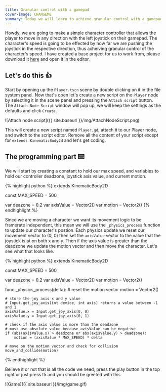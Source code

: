 ```yaml
---
title: Granular control with a gamepad
cover-image: CHANGEME
summary: Today we will learn to achieve granular control with a gamepad joystick in Godot by creating a very simple character controller to showcase it.
---
```


Howdy, we are going to make a simple character controller that allows the player to move in any direction with the left joystick on their gamepad. The character's speed is going to be effected by how far we are pushing the joystick in the respective direction, thus acheiving granular control of the character's speed. I have created a base project for us to work from, please download it [here](https://mega.nz/#!wdkh1A6T!iGDsntH7I8MWSiCdYgq2TpZj1lqX9c8SRzv-85Yma4k) and open it in the editor.

## Let's do this 👍 ##
Start by opening up the `Player.tscn` scene by double clicking on it in the file system panel. Now that's open let's create a new script on the `Player` node by selecting it in the scene panel and pressing the `Attach script` button. The `Attach Node Script` window will pop up, we will keep the settings as the defaults and click `Create`.

![Attach node script]({{ site.baseurl }}/img/AttachNodeScript.png)

This will create a new script named `Player.gd`, attach it to our Player node, and switch to the script editor. Remove all the content of your script except for `extends KinematicBody2d` and let's get coding.

## The programming part ⌨️ ##
We will start by creating a constant to hold our max speed, and variables to hold our controller deadzone, joystick axis value, and current motion.

{% highlight python %}
extends KinematicBody2D

const MAX_SPEED = 500

var deazone = 0.2
var axisValue = Vector2()
var motion = Vector2()
{% endhighlight %}

Since we are moving a character we want its movement logic to be framerate independent, this mean we will use the `_physics_process` function to update our character's postion. Each physics update we reset our movement vector to (0, 0) then set the `axisValue` vector to the value that the joystick is at on both x and y. Then if the axis value is greater than the deadzone we update the motion vector and then move the character. Let's see what that looks like.

{% highlight python %}
extends KinematicBody2D

const MAX_SPEED = 500

var deazone = 0.2
var axisValue = Vector2()
var motion = Vector2()

func _physics_process(delta):
    # reset the motion vector
    motion = Vector2()
    
    # store the joy axis x and y value
    # Input.get_joy_axis(int device, int axis) returns a value between -1 and 1
	axisValue.x = Input.get_joy_axis(0, 0)
	axisValue.y = Input.get_joy_axis(0, 1)
    
    # check if the axis value is more than the deadzone
    # must use absolute value because avisValue can be negative
	if (abs(axisValue.x) > deadzone or abs(axisValue.y) > deadzone):
		motion = (axisValue * MAX_SPEED) * delta
    
    # move on the motion vector and check for collision
	move_and_collide(motion)
{% endhighlight %}

Believe it or not that is all the code we need, press the play button in the top right or just press f5 and you should be greeted with this

![Game]({{ site.baseurl }}/img/game.gif)
